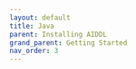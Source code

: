 ```yaml
---
layout: default
title: Java
parent: Installing AIDDL
grand_parent: Getting Started
nav_order: 3
---
```

